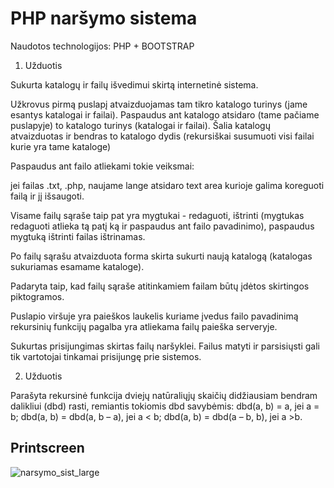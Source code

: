 # PHP naršymo sistema

Naudotos technologijos: PHP + BOOTSTRAP

1. Užduotis

Sukurta katalogų ir failų išvedimui skirtą internetinė sistema.

Užkrovus pirmą puslapį atvaizduojamas tam tikro katalogo turinys (jame esantys katalogai ir failai).
Paspaudus ant katalogo atsidaro (tame pačiame puslapyje) to katalogo turinys (katalogai ir failai).
Šalia katalogų atvaizduotas ir bendras to katalogo dydis (rekursiškai susumuoti visi failai kurie yra tame kataloge)

Paspaudus ant failo atliekami tokie veiksmai:

jei failas .txt, .php, naujame lange atsidaro text area kurioje galima koreguoti failą ir jį išsaugoti.


Visame failų sąraše taip pat yra mygtukai - redaguoti, ištrinti  (mygtukas redaguoti atlieka tą patį ką ir paspaudus ant failo pavadinimo), paspaudus mygtuką ištrinti failas ištrinamas.

Po failų sąrašu atvaizduota forma skirta sukurti naują katalogą (katalogas sukuriamas esamame kataloge).

Padaryta taip, kad failų sąraše atitinkamiem failam būtų įdėtos skirtingos piktogramos.

Puslapio viršuje yra paieškos laukelis kuriame įvedus failo pavadinimą rekursinių funkcijų pagalba yra atliekama failų paieška serveryje.

Sukurtas prisijungimas skirtas failų naršyklei. Failus matyti ir parsisiųsti gali tik vartotojai tinkamai prisijungę prie sistemos.

2. Užduotis

Parašyta rekursinė funkcija dviejų natūraliųjų skaičių didžiausiam bendram dalikliui
(dbd) rasti, remiantis tokiomis dbd savybėmis:
dbd(a, b) = a, jei a = b;
dbd(a, b) = dbd(a, b – a), jei a < b;
dbd(a, b) = dbd(a – b, b), jei a >b.

## Printscreen
![narsymo_sist_large](https://user-images.githubusercontent.com/117721797/216113941-091d2a28-ca61-4885-9c39-f650f38b34ec.png)
